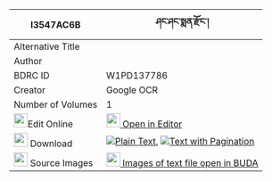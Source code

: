 |I3547AC6B|ཤང་ཤང་སྨན་རྫོང་། 
| --- | --- 
|Alternative Title |
|Author | 
|BDRC ID | W1PD137786
|Creator | Google OCR
|Number of Volumes| 1
|<img width="25" src="https://img.icons8.com/color/25/000000/edit-property.png">Edit Online| [<img width="25" src="https://avatars.githubusercontent.com/u/45091458?s=200&v=4"> Open in Editor](http://editor.openpecha.org/I3547AC6B)
|<img width="25" src="https://img.icons8.com/fluent/48/000000/download-2.png"/>  Download | [![](https://img.icons8.com/color/20/000000/txt.png)Plain Text](https://github.com/Openpecha/I3547AC6B/releases/download/v1/shangshang_men_dzong_plain_I3547AC6B.zip), [![](https://img.icons8.com/color/20/000000/txt.png)Text with Pagination](https://github.com/Openpecha/I3547AC6B/releases/download/v1/shangshang_men_dzong_pages_I3547AC6B.zip)
|<img width="25" src="https://img.icons8.com/plasticine/100/000000/pictures-folder.png"/>  Source Images | [<img width="25" src="https://library.bdrc.io/icons/BUDA-small.svg"> Images of text file open in BUDA](https://library.bdrc.io/show/bdr:W1PD137786)